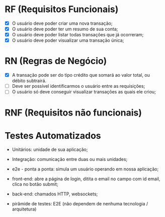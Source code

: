 # RF (Requisitos Funcionais)

- [x] O usuário deve poder criar uma nova transação;
- [x] O usuário deve poder ter um resumo de sua conta;
- [x] O usuário deve poder listar todas transações que já ocorreram;
- [x] O usuário deve poder visualizar uma transação única;

# RN (Regras de Negócio)

- [x] A transação pode ser do tipo crédito que somará ao valor total, ou débito subtrairá.
- [ ] Deve ser possível identificarmos o usuário entre as requisições;
- [ ] O usuário só deve conseguir visualizar transações as quais ele criou;

# RNF (Requisitos não funcionais)



# Testes Automatizados

- Unitários: unidade de sua aplicação;
- Integração: comunicação entre duas ou mais unidades;
- e2e - ponta a ponta: simula um usuário operando em nossa aplicação;

- front-end: abre a página de login, ditita o email no campo com id email, clica no botão submit;
- back-end: chamados HTTP, websockets;
- pirâmide de testes: E2E (não dependem de nenhuma tecnologia / arquitetura)
    

